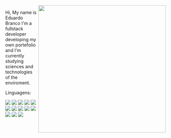 <img src="https://raw.githubusercontent.com/MicaelliMedeiros/micaellimedeiros/master/image/computer-illustration.png" min-width="400px" max-width="400px" width="400px" align="right">

<p align="left"> 
  Hi, My name is Eduardo Branco
  I'm a fullstack developer developing my own portefolio
  and I'm currently studying sciences and technologies of the enviroment.
</p>

<p align="left">
  Linguagens:
</p>
<p align="left">
  <img src=https://img.shields.io/badge/Python-14354C?style=for-the-badge&logo=python&logoColor=white>
  <img src=https://img.shields.io/badge/C%23-239120?style=for-the-badge&logo=c-sharp&logoColor=white>
  <img src=https://img.shields.io/badge/.NET-5C2D91?style=for-the-badge&logo=.net&logoColor=white>
  <img src=https://img.shields.io/badge/JavaScript-F7DF1E?style=for-the-badge&logo=javascript&logoColor=black>
  <img src=https://img.shields.io/badge/HTML5-E34F26?style=for-the-badge&logo=html5&logoColor=white>
  <img src=https://img.shields.io/badge/CSS3-1572B6?style=for-the-badge&logo=css3&logoColor=white>
  <img src=https://img.shields.io/badge/Bootstrap-563D7C?style=for-the-badge&logo=bootstrap&logoColor=white>
  <img src=https://img.shields.io/badge/MySQL-00000F?style=for-the-badge&logo=mysql&logoColor=white>
  <img src=https://img.shields.io/badge/Node.js-43853D?style=for-the-badge&logo=node.js&logoColor=white>
  <img src=https://img.shields.io/badge/MongoDB-4EA94B?style=for-the-badge&logo=mongodb&logoColor=white>
  <img src=https://img.shields.io/badge/MariaDB-01529E?style=for-the-badge&logo=mariadb&logoColor=white>
  <img src=https://img.shields.io/badge/Xamarin-3498DB?style=for-the-badge&logo=xamarin&logoColor=white>
  <img src=https://img.shields.io/badge/React-20232A?style=for-the-badge&logo=react&logoColor=61DAFB>
</p>

<!---
EdwardSagned/EdwardSagned is a ✨ special ✨ repository because its `README.md` (this file) appears on your GitHub profile.
You can click the Preview link to take a look at your changes.
--->
